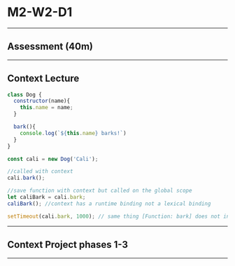 # M2-W2-D1

---

## Assessment (40m)

---

## Context Lecture

```js
class Dog {
  constructor(name){
    this.name = name;
  }

  bark(){
    console.log(`${this.name} barks!`)
  }
}

const cali = new Dog('Cali');

//called with context
cali.bark();

//save function with context but called on the global scope
let caliBark = cali.bark;
caliBark(); //context has a runtime binding not a lexical binding

setTimeout(cali.bark, 1000); // same thing [Function: bark] does not include the context

```

---

## Context Project phases 1-3

---
